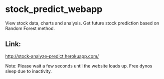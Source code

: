 # stock_predict_webapp
View stock data, charts and analysis. Get future stock prediction based on Random Forest method.

## Link:

http://stock-analyze-predict.herokuapp.com/

Note: Please wait a few seconds until the website loads up. Free dynos sleep due to inactivity.

